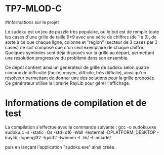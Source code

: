 # TP7-MLOD-C

#Informations sur le projet

Le sudoku est un jeu de puzzle très populaire, où le but est de remplir toute les cases d'une grille de taille 9*9 avec une série de chiffres (de 1 à 9), de sorte à ce que chaque ligne, colonne et "région" (secteur de 3 cases par 3 cases) ne soit composé que d'un seul exemplaire de chaque chiffre. Quelques symboles sont déjà disposés sur la grille au départ, permettant une résolution progressive du problème dans son ensemble.  

Ce dépôt contient ainsi un générateur de grille de sudoku selon quatre niveaux de difficulté (facile, moyen, difficile, très difficile), ainsi qu'un résolveur permettant de donner une des solutions pour la grille proposée. Ce générateur utilise la librairie RayLib pour gérer l'affichage. 

# Informations de compilation et de test
La compilation s'effectue avec la commande suivante :
gcc -o sudoku.exe sudoku.c -s -static -Os -std=c16 -Wall -Iexternal -DPLATFORM_DESKTOP -lraylib -lopengl32 -lgdi32 -lwinmm -L lib/ -I include/

puis en lançant l'application "sudoku.exe" ainsi créée.
